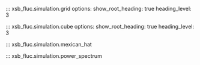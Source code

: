 ::: xsb_fluc.simulation.grid
    options:
      show_root_heading: true
      heading_level: 3

::: xsb_fluc.simulation.cube
    options:
      show_root_heading: true
      heading_level: 3

::: xsb_fluc.simulation.mexican_hat

::: xsb_fluc.simulation.power_spectrum